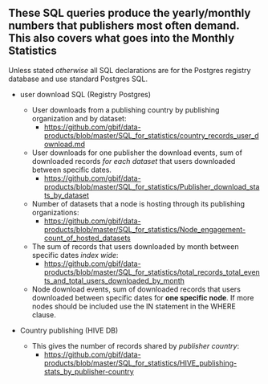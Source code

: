 ## These SQL queries produce the yearly/monthly numbers that publishers most often demand. This also covers what goes into the Monthly Statistics ##

Unless stated *otherwise* all SQL declarations are for the Postgres registry database and use standard Postgres SQL.

* user download SQL (Registry Postgres)
  * User downloads from a publishing country by publishing organization and by dataset:
    * https://github.com/gbif/data-products/blob/master/SQL_for_statistics/country_records_user_download.md
  * User downloads for one publisher the download events, sum of downloaded records _for each dataset_ that users downloaded between specific dates.
    * https://github.com/gbif/data-products/blob/master/SQL_for_statistics/Publisher_download_stats_by_dataset
  * Number of datasets that a node is hosting through its publishing organizations:
    * https://github.com/gbif/data-products/blob/master/SQL_for_statistics/Node_engagement-count_of_hosted_datasets
  * The sum of records that users downloaded by month between specific dates _index wide_:
    * https://github.com/gbif/data-products/blob/master/SQL_for_statistics/total_records_total_events_and_total_users_downloaded_by_month
  * Node download events, sum of downloaded records that users downloaded between specific dates for **one specific node**. If more nodes should be included use the IN statement in the WHERE clause.
  
* Country publishing (HIVE DB)
  * This gives the number of records shared by _publisher country_:
    * https://github.com/gbif/data-products/blob/master/SQL_for_statistics/HIVE_publishing-stats_by_publisher-country
